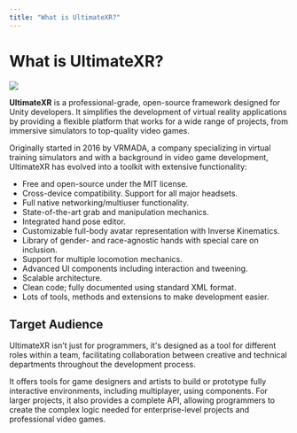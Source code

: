```yaml
---
title: "What is UltimateXR?"
---
```


# What is UltimateXR?

![](/docs/guides/media/getting-started/UltimateXR.gif)

**UltimateXR** is a professional-grade, open-source framework designed for Unity developers. It simplifies the development of virtual reality applications by providing a flexible platform that works for a wide range of projects, from immersive simulators to top-quality video games.

Originally started in 2016 by VRMADA, a company specializing in virtual training simulators and with a background in video game development, UltimateXR has evolved into a toolkit with extensive functionality:

- Free and open-source under the MIT license.
- Cross-device compatibility. Support for all major headsets.
- Full native networking/multiuser functionality.
- State-of-the-art grab and manipulation mechanics.
- Integrated hand pose editor.
- Customizable full-body avatar representation with Inverse Kinematics.
- Library of gender- and race-agnostic hands with special care on inclusion.
- Support for multiple locomotion mechanics.
- Advanced UI components including interaction and tweening.
- Scalable architecture.
- Clean code; fully documented using standard XML format.
- Lots of tools, methods and extensions to make development easier.

## Target Audience

UltimateXR isn’t just for programmers, it's designed as a tool for different roles within a team, facilitating collaboration between creative and technical departments throughout the development process.

It offers tools for game designers and artists to build or prototype fully interactive environments, including multiplayer, using components. For larger projects, it also provides a complete API, allowing programmers to create the complex logic needed for enterprise-level projects and professional video games.

